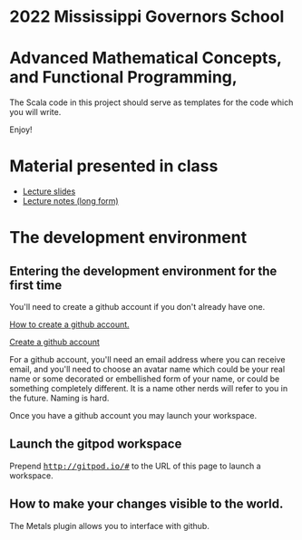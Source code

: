 # 2022 Mississippi Governors School

# Advanced Mathematical Concepts, and Functional Programming,

The Scala code in this project should serve as templates for the
code which you will write.

Enjoy!

# Material presented in class

- [Lecture slides](doc/mgs-2022-slides.pdf)
- [Lecture notes (long form)](doc/mgs-2022-syllabus.pdf)

# The development environment

## Entering the development environment for the first time

You'll need to create a github account if you don't already have one.

<p><a href="https://www.wikihow.com/Create-an-Account-on-GitHub">How
to create a github account.</a> 

<p><a href="https://github.com/join">Create a github account</a>

<p>For a github account, you'll need an email address where you can
receive email, and you'll need to choose an avatar name which could be
your real name or some decorated or embellished form of your name, or
could be something completely different.  It is a name other nerds
will refer to you in the future.  Naming is hard.

Once you have a github account you may launch your workspace.

## Launch the gitpod workspace

Prepend <tt>http://gitpod.io/#</tt> to the URL of this page to launch a workspace.

## How to make your changes visible to the world.

The Metals plugin allows you to interface with github.
